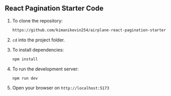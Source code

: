 ## React Pagination Starter Code

1. To clone the repository:

    ```bash
    https://github.com/kimanikevin254/airplane-react-pagination-starter-code.git
    ```

2. `cd` into the project folder.

3. To install dependencies:

    ```bash
    npm install
    ```

4. To run the development server:

    ```bash
    npm run dev
    ```

5. Open your browser on `http://localhost:5173`
